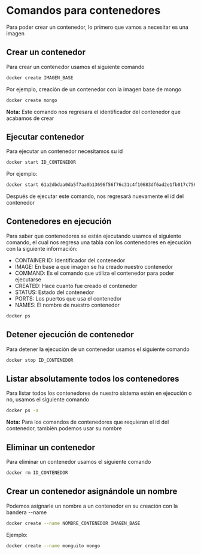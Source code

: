 
# **Comandos para contenedores**

Para poder crear un contenedor, lo primero que vamos a necesitar es una imagen 


## **Crear un contenedor**

Para crear un contenedor usamos el siguiente comando

```bash
docker create IMAGEN_BASE
```

Por ejemplo, creación de un contenedor con la imagen base de mongo

```bash
docker create mongo
```

**Nota:** Este comando nos regresara el identificador del contenedor que acabamos de crear


## **Ejecutar contenedor**

Para ejecutar un contenedor necesitamos su id 

```bash
docker start ID_CONTENEDOR
```

Por ejemplo:

```bash
docker start 61a2dbdaa0da5f7aa0b13696f56f76c31c4f10683df6ad2e1fb017c756d1a32d
```

Después de ejecutar este comando, nos regresará nuevamente el id del contenedor


## **Contenedores en ejecución**

Para saber que contenedores se están ejecutando usamos el siguiente comando, el cual nos regresa una tabla con los contenedores en ejecución con la siguiente información:
* CONTAINER ID: Identificador del contenedor
* IMAGE: En base a que imagen se ha creado nuestro contenedor
* COMMAND: Es el comando que utiliza el contenedor para poder ejecutarse
* CREATED: Hace cuanto fue creado el contenedor
* STATUS: Estado del contenedor
* PORTS: Los puertos que usa el contenedor
* NAMES: El nombre de nuestro contenedor

```bash
docker ps
```


## **Detener ejecución de contenedor**

Para detener la ejecución de un contenedor usamos el siguiente comando

```bash
docker stop ID_CONTENEDOR
```


## **Listar absolutamente todos los contenedores**

Para listar todos los contenedores de nuestro sistema estén en ejecución o no, usamos el siguiente comando

```bash
docker ps -a
```


**Nota:** Para los comandos de contenedores que requieran el id del contenedor, también podemos usar su nombre


## **Eliminar un contenedor**

Para eliminar un contenedor usamos el siguiente comando

```bash
docker rm ID_CONTENEDOR
```


## **Crear un contenedor asignándole un nombre**

Podemos asignarle un nombre a un contenedor en su creación con la bandera --name

```bash
docker create --name NOMBRE_CONTENEDOR IMAGEN_BASE
```

Ejemplo:

```bash
docker create --name monguito mongo
```
